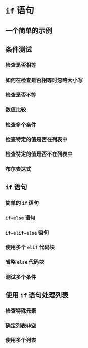 # `if` 语句

## 一个简单的示例

## 条件测试

### 检查是否相等

### 如何在检查是否相等时忽略大小写

### 检查是否不等

### 数值比较

### 检查多个条件

### 检查特定的值是否在列表中

### 检查特定的值是否不在列表中

### 布尔表达式

## `if` 语句

### 简单的 `if` 语句

### `if-else` 语句

### `if-elif-else` 语句

### 使用多个 `elif` 代码块

### 省略 `else` 代码块

### 测试多个条件

## 使用 `if` 语句处理列表

### 检查特殊元素

### 确定列表非空

### 使用多个列表